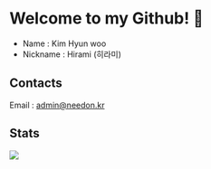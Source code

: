 
# Welcome to my Github! 👋

- Name : Kim Hyun woo
- Nickname : Hirami (히라미)

## Contacts
Email : admin@needon.kr

## Stats

![](https://github-readme-stats.vercel.app/api?username=k4584587)
